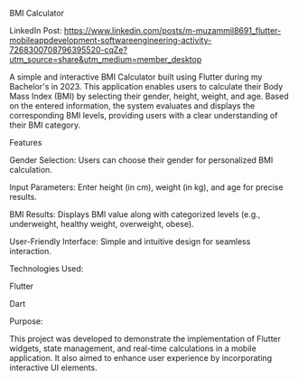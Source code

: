 BMI Calculator

LinkedIn Post: https://www.linkedin.com/posts/m-muzammil8691_flutter-mobileappdevelopment-softwareengineering-activity-7268300708796395520-cqZe?utm_source=share&utm_medium=member_desktop

A simple and interactive BMI Calculator built using Flutter during my Bachelor's in 2023. This application enables users to calculate their Body Mass Index (BMI) by selecting their gender, height, weight, and age. Based on the entered information, the system evaluates and displays the corresponding BMI levels, providing users with a clear understanding of their BMI category.

Features

Gender Selection: Users can choose their gender for personalized BMI calculation.

Input Parameters: Enter height (in cm), weight (in kg), and age for precise results.

BMI Results: Displays BMI value along with categorized levels (e.g., underweight, healthy weight, overweight, obese).

User-Friendly Interface: Simple and intuitive design for seamless interaction.


Technologies Used:

Flutter

Dart


Purpose:

This project was developed to demonstrate the implementation of Flutter widgets, state management, and real-time calculations in a mobile application. It also aimed to enhance user experience by incorporating interactive UI elements.
